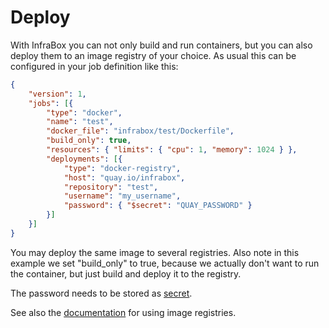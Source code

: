 Deploy
======

With InfraBox you can not only build and run containers, but you can also deploy them to an image registry of your choice. As usual this can be configured in your job definition like this:

```json
{
	"version": 1,
	"jobs": [{
        "type": "docker",
        "name": "test",
        "docker_file": "infrabox/test/Dockerfile",
        "build_only": true,
        "resources": { "limits": { "cpu": 1, "memory": 1024 } },
        "deployments": [{
            "type": "docker-registry",
            "host": "quay.io/infrabox",
            "repository": "test",
            "username": "my_username",
            "password": { "$secret": "QUAY_PASSWORD" }
        }]
	}]
}
```

You may deploy the same image to several registries. Also note in this example we set "build_only" to true, because we actually don't want to run the container, but just build and deploy it to the registry.

The password needs to be stored as [secret](/secrets).

See also the [documentation](https://infrabox.ninja/docs/#using-image-registries) for using image registries.
